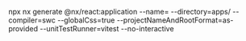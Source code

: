 npx nx generate @nx/react:application --name=<AppName> --directory=apps/<AppName> --compiler=swc --globalCss=true --projectNameAndRootFormat=as-provided --unitTestRunner=vitest --no-interactive
